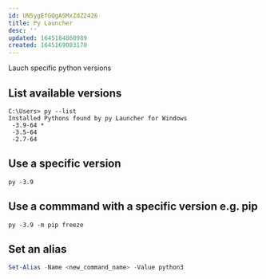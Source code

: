 ```yaml
---
id: UN5ygEfGQgASMxZdZ2426
title: Py Launcher
desc: ''
updated: 1645184860989
created: 1645169083170
---
```


Lauch specific python versions

## List available versions

```batch
C:\Users> py --list
Installed Pythons found by py Launcher for Windows
 -3.9-64 *
 -3.5-64
 -2.7-64
```

## Use a specific version

```batch
py -3.9

```

## Use a commmand with a specific version e.g. pip

```batch
py -3.9 -m pip freeze
```

## Set an alias

```ps1
Set-Alias -Name <new_command_name> -Value python3
```
